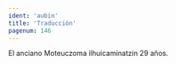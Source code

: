 ```yaml
---
ident: 'aubin'
title: 'Traducción'
pagenum: 146
---
```

El anciano Moteuczoma ilhuicaminatzin 29 años.
